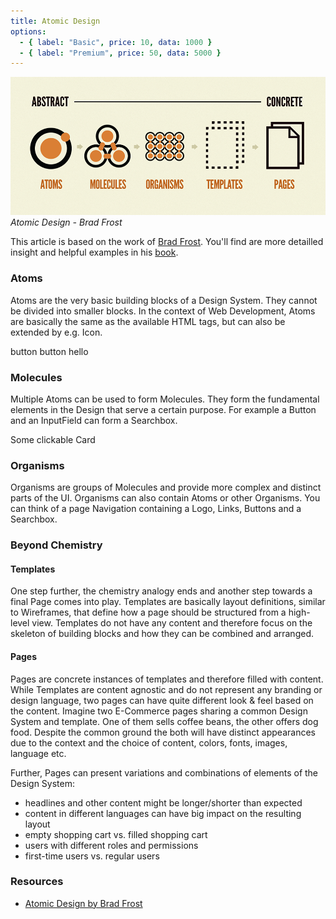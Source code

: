 ```yaml
---
title: Atomic Design
options:
  - { label: "Basic", price: 10, data: 1000 }
  - { label: "Premium", price: 50, data: 5000 }
---
```


<div style="minHeight: 288px" class="min-h-72 bg-transparent">

![atomic design overview](atomic-design-abstract-concrete.png "abstract to concrete")
_Atomic Design - Brad Frost_

</div>

This article is based on the work of [Brad Frost](https://atomicdesign.bradfrost.com/). You'll find are more detailled insight and helpful examples in his [book](https://atomicdesign.bradfrost.com/).

### Atoms

Atoms are the very basic building blocks of a Design System. They cannot be divided into smaller blocks. In the context of Web Development, Atoms are basically the same as the available HTML tags, but can also be extended by e.g. Icon.

<div class="bg-gray-100 rounded-lg p-4 grid gap-4 grid-cols-1 sm:grid-cols-2 grid-flow-row">
<my-button>button</my-button>
<my-button type="secondary">button</my-button>
<text-field placeholder="Password" type="password">hello</text-field>
<text-field placeholder="123" type="number"></text-field>
<toggle></toggle>
</div>

### Molecules

Multiple Atoms can be used to form Molecules. They form the fundamental elements in the Design that serve a certain purpose. For example a Button and an InputField can form a Searchbox.

<div class="bg-gray-100 rounded-lg p-4 grid gap-4 grid-cols-1 lg:grid-cols-2 grid-flow-row">
  <search-field></search-field>
  <card class="h-12 lg:h-24" link="">Some clickable Card</card>
</div>

### Organisms

Organisms are groups of Molecules and provide more complex and distinct parts of the UI. Organisms can also contain Atoms or other Organisms. You can think of a page Navigation containing a Logo, Links, Buttons and a Searchbox.

<div class="bg-gray-100 p-4 rounded-lg ">
<signup-form :options="options"></signup-form>
</div>

### Beyond Chemistry

#### Templates

One step further, the chemistry analogy ends and another step towards a final Page comes into play. Templates are basically layout definitions, similar to Wireframes, that define how a page should be structured from a high-level view. Templates do not have any content and therefore focus on the skeleton of building blocks and how they can be combined and arranged.

#### Pages

Pages are concrete instances of templates and therefore filled with content. While Templates are content agnostic and do not represent any branding or design language, two pages can have quite different look & feel based on the content. Imagine two E-Commerce pages sharing a common Design System and template. One of them sells coffee beans, the other offers dog food. Despite the common ground the both will have distinct appearances due to the context and the choice of content, colors, fonts, images, language etc.

Further, Pages can present variations and combinations of elements of the Design System:

- headlines and other content might be longer/shorter than expected
- content in different languages can have big impact on the resulting layout
- empty shopping cart vs. filled shopping cart
- users with different roles and permissions
- first-time users vs. regular users

### Resources

- [Atomic Design by Brad Frost](https://atomicdesign.bradfrost.com/table-of-contents/)
